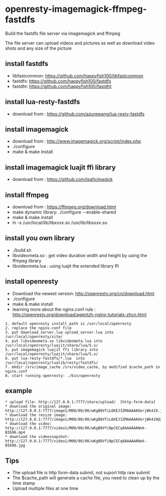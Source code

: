 # openresty-imagemagick-ffmpeg-fastdfs
Build the fastdfs file server via imagemagick and ffmpeg

The file server can upload videos and pictures as well as download video shots and any size of the picture

## install fastdfs 
* libfastcommon:  https://github.com/happyfish100/libfastcommon
* fastdfs:   https://github.com/happyfish100/fastdfs
* fastdht:   https://github.com/happyfish100/fastdht

## install lua-resty-fastdfs
* download from : https://github.com/azurewang/lua-resty-fastdfs 

## install imagemagick
* download from : http://www.imagemagick.org/script/index.php
* ./configure
* make & make install

## install imagemagick luajit ffi library
* download from : https://github.com/leafo/magick

## install ffmpeg
* download from : https://ffmpeg.org/download.html 
* make dynamic library:  ./configure --enable-shared 
* make & make install
* ln -s /usr/local/lib/libxxxx.so /usr/lib/libxxxx.so

## install you own library
* ./build.sh
* libvideometa.so : get video duration width and height by using the ffmpeg library
* libvideometa.lua : using luajit the extended library ffi

## install openresty
* Download the newest version:  http://openresty.org/cn/download.html
* ./configure
* make & make install
* learning more about the nginx.conf rule : http://openresty.org/download/agentzh-nginx-tutorials-zhcn.html

``` 
1. default openresty install path is /usr/local/openresty
2. replace the nginx.conf file
3. put download_server.lua upload_server.lua into /usr/local/openresty/site/
4. put libvideometa.so libvideometa.lua into /usr/local/openresty/luajit/share/lua/5.x/
5. put imagemagick luajit ffi library into /usr/local/openresty/luajit/share/lua/5.x/
6. put lua-resty-fastdfs/*.lua  into /usr/local/openresty/lualib/resty/fastdfs/
7. mkdir /srv/image_cache /srv/video_cache, by modified $cache_path in nginx.conf 
8. start running openresty: ./bin/openresty
```

## example
```
* upload file: http://127.0.0.1:7777/share/upload/  [http-form-data]
* download the original image: http://127.0.0.1:7777/image1/M00/00/00/wKgB8VfiL6KEJ3ZMAAAAAOerjWk419.jpg
* download the resize image: http://127.0.0.1:7777/image1/M00/00/00/wKgB8VfiL6KEJ3ZMAAAAAOerjWk419@200x200.jpg
* download the video: http://127.0.0.1:7777/video1/M00/00/00/wKgB8VfiNpCECq8AAAAAANek-BI696.mp4
* download the videosnapshot: http://127.0.0.1:7777/video1/M00/00/00/wKgB8VfiNpCECq8AAAAAANek-BI696.jpg
```

## Tips
* The upload file is http form-data submit, not suport http raw submit
* The $cache_path will generate a cache file, you need to clean up by the time stamp
* Upload multiple files at one time



